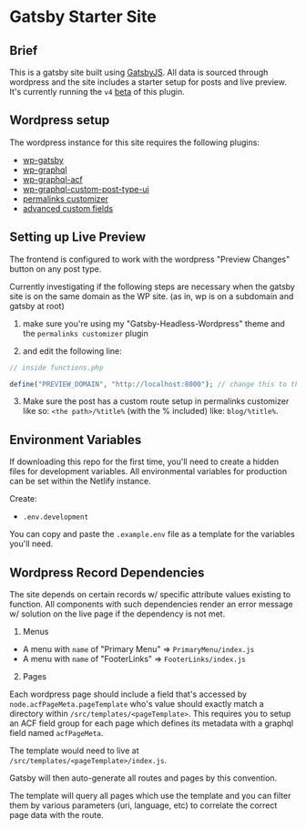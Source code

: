 # Gatsby Starter Site

## Brief

This is a gatsby site built using [GatsbyJS](https://www.gatsbyjs.com/). All data is sourced through wordpress and the site includes a starter setup for posts and live preview. It's currently running the `v4` [beta](https://github.com/gatsbyjs/gatsby-source-wordpress-experimental/blob/master/docs/getting-started.md) of this plugin.

## Wordpress setup

The wordpress instance for this site requires the following plugins:

- [wp-gatsby](https://github.com/gatsbyjs/wp-gatsby)
- [wp-graphql](https://github.com/wp-graphql/wp-graphql)
- [wp-graphql-acf](https://github.com/wp-graphql/wp-graphql-acf)
- [wp-graphql-custom-post-type-ui](https://github.com/wp-graphql/wp-graphql-custom-post-type-ui)
- [permalinks customizer](https://wordpress.org/plugins/permalinks-customizer/)
- [advanced custom fields](https://www.advancedcustomfields.com/)

## Setting up Live Preview

The frontend is configured to work with the wordpress "Preview Changes" button on any post type.

Currently investigating if the following steps are necessary when the gatsby site is on the same domain as the WP site. (as in, wp is on a subdomain and gatsby at root)

1. make sure you're using my "Gatsby-Headless-Wordpress" theme and the `permalinks customizer` plugin

2. and edit the following line:

```php
// inside functions.php

define("PREVIEW_DOMAIN", "http://localhost:8000"); // change this to the gatsby site's url
```

3. Make sure the post has a custom route setup in permalinks customizer like so: `<the path>/%title%` (with the % included) like: `blog/%title%`.

## Environment Variables

If downloading this repo for the first time, you'll need to create a hidden files for development variables. All environmental variables for production can be set within the Netlify instance.

Create:

- `.env.development`

You can copy and paste the `.example.env` file as a template for the variables you'll need.

## Wordpress Record Dependencies

The site depends on certain records w/ specific attribute values existing to function. All components with such dependencies render an error message w/ solution on the live page if the dependency is not met.

1. Menus

- A menu with `name` of "Primary Menu" => `PrimaryMenu/index.js`
- A menu with `name` of "FooterLinks" => `FooterLinks/index.js`

2. Pages

Each wordpress page should include a field that's accessed by `node.acfPageMeta.pageTemplate` who's value should exactly match a directory within `/src/templates/<pageTemplate>`. This requires you to setup an ACF field group for each page which defines its metadata with a graphql field named `acfPageMeta`.

The template would need to live at `/src/templates/<pageTemplate>/index.js`.

Gatsby will then auto-generate all routes and pages by this convention.

The template will query all pages which use the template and you can filter them by various parameters (uri, language, etc) to correlate the correct page data with the route.
